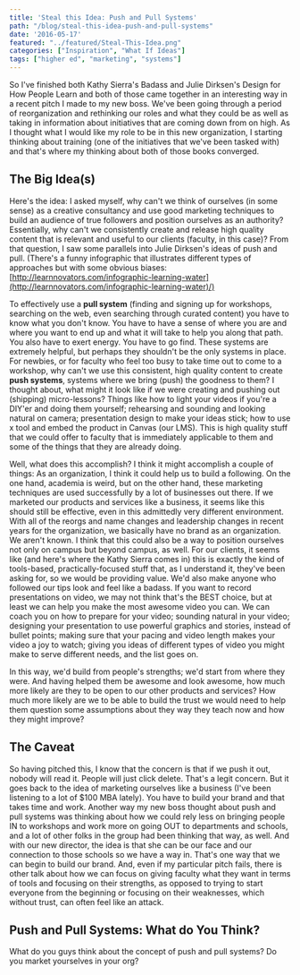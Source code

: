 ```yaml
---
title: 'Steal this Idea: Push and Pull Systems'
path: "/blog/steal-this-idea-push-and-pull-systems"
date: '2016-05-17'
featured: "../featured/Steal-This-Idea.png"
categories: ["Inspiration", "What If Ideas"]
tags: ["higher ed", "marketing", "systems"]
---
```


So I've finished both Kathy Sierra's Badass and Julie Dirksen's Design for How People Learn and both of those came together in an interesting way in a recent pitch I made to my new boss. We've been going through a period of reorganization and rethinking our roles and what they could be as well as taking in information about initiatives that are coming down from on high. As I thought what I would like my role to be in this new organization, I starting thinking about training (one of the initiatives that we've been tasked with) and that's where my thinking about both of those books converged.

## The Big Idea(s)

Here's the idea: I asked myself, why can't we think of ourselves (in some sense) as a creative consultancy and use good marketing techniques to build an audience of true followers and position ourselves as an authority? Essentially, why can't we consistently create and release high quality content that is relevant and useful to our clients (faculty, in this case)? From that question, I saw some parallels into Julie Dirksen's ideas of push and pull. (There's a funny infographic that illustrates different types of approaches but with some obvious biases: [http://learnnovators.com/infographic-learning-water](http://learnnovators.com/infographic-learning-water)/)

To effectively use a **pull system** (finding and signing up for workshops, searching on the web, even searching through curated content) you have to know what you don't know. You have to have a sense of where you are and where you want to end up and what it will take to help you along that path. You also have to exert energy. You have to go find. These systems are extremely helpful, but perhaps they shouldn't be the only systems in place. For newbies, or for faculty who feel too busy to take time out to come to a workshop, why can't we use this consistent, high quality content to create **push systems**, systems where we bring (push) the goodness to them? I thought about, what might it look like if we were creating and pushing out (shipping) micro-lessons? Things like how to light your videos if you're a DIY'er and doing them yourself; rehearsing and sounding and looking natural on camera; presentation design to make your ideas stick; how to use x tool and embed the product in Canvas (our LMS). This is high quality stuff that we could offer to faculty that is immediately applicable to them and some of the things that they are already doing.

Well, what does this accomplish? I think it might accomplish a couple of things: As an organization, I think it could help us to build a following. On the one hand, academia is weird, but on the other hand, these marketing techniques are used successfully by a lot of businesses out there. If we marketed our products and services like a business, it seems like this should still be effective, even in this admittedly very different environment. With all of the reorgs and name changes and leadership changes in recent years for the organization, we basically have no brand as an organization. We aren't known. I think that this could also be a way to position ourselves not only on campus but beyond campus, as well. For our clients, it seems like (and here's where the Kathy Sierra comes in) this is exactly the kind of tools-based, practically-focused stuff that, as I understand it, they've been asking for, so we would be providing value. We'd also make anyone who followed our tips look and feel like a badass. If you want to record presentations on video, we may not think that's the BEST choice, but at least we can help you make the most awesome video you can. We can coach you on how to prepare for your video; sounding natural in your video; designing your presentation to use powerful graphics and stories, instead of bullet points; making sure that your pacing and video length makes your video a joy to watch; giving you ideas of different types of video you might make to serve different needs, and the list goes on.

In this way, we'd build from people's strengths; we'd start from where they were. And having helped them be awesome and look awesome, how much more likely are they to be open to our other products and services? How much more likely are we to be able to build the trust we would need to help them question some assumptions about they way they teach now and how they might improve?

## The Caveat

So having pitched this, I know that the concern is that if we push it out, nobody will read it. People will just click delete. That's a legit concern. But it goes back to the idea of marketing ourselves like a business (I've been listening to a lot of $100 MBA lately). You have to build your brand and that takes time and work. Another way my new boss thought about push and pull systems was thinking about how we could rely less on bringing people IN to workshops and work more on going OUT to departments and schools, and a lot of other folks in the group had been thinking that way, as well. And with our new director, the idea is that she can be our face and our connection to those schools so we have a way in. That's one way that we can begin to build our brand. And, even if my particular pitch fails, there is other talk about how we can focus on giving faculty what they want in terms of tools and focusing on their strengths, as opposed to trying to start everyone from the beginning or focusing on their weaknesses, which without trust, can often feel like an attack.

## Push and Pull Systems: What do You Think?

What do you guys think about the concept of push and pull systems? Do you market yourselves in your org?
